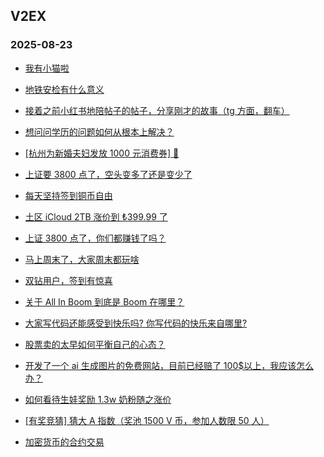 ## V2EX 
### 2025-08-23

+ [我有小猫啦](https://www.v2ex.com/t/1154168)

+ [地铁安检有什么意义](https://www.v2ex.com/t/1154197)

+ [接着之前小红书地陪帖子的帖子，分享刚才的故事（tg 方面，翻车）](https://www.v2ex.com/t/1154097)

+ [想问问学历的问题如何从根本上解决？](https://www.v2ex.com/t/1154218)

+ [[杭州为新婚夫妇发放 1000 元消费券] 🤡](https://www.v2ex.com/t/1154122)

+ [上证要 3800 点了，空头变多了还是变少了](https://www.v2ex.com/t/1154178)

+ [每天坚持签到铜币自由](https://www.v2ex.com/t/1154149)

+ [土区 iCloud 2TB 涨价到 ₺399.99 了](https://www.v2ex.com/t/1154125)

+ [上证 3800 点了，你们都赚钱了吗？](https://www.v2ex.com/t/1154212)

+ [马上周末了，大家周末都玩啥](https://www.v2ex.com/t/1154252)

+ [双钻用户，签到有惊喜](https://www.v2ex.com/t/1154118)

+ [关于 All In Boom 到底是 Boom 在哪里？](https://www.v2ex.com/t/1154262)

+ [大家写代码还能感受到快乐吗? 你写代码的快乐来自哪里?](https://www.v2ex.com/t/1154187)

+ [股票卖的太早如何平衡自己的心态？](https://www.v2ex.com/t/1154329)

+ [开发了一个 ai 生成图片的免费网站，目前已经赔了 100$以上，我应该怎么办？](https://www.v2ex.com/t/1154204)

+ [如何看待生娃奖励 1.3w 奶粉随之涨价](https://www.v2ex.com/t/1154278)

+ [[有奖竞猜] 猜大 A 指数（奖池 1500 V 币，参加人数限 50 人）](https://www.v2ex.com/t/1154385)

+ [加密货币的合约交易](https://www.v2ex.com/t/1154196)

